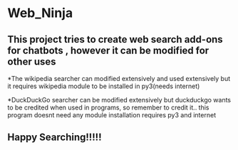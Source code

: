 # Web_Ninja

This project tries to create web search add-ons for chatbots , however it can be modified for other uses
----

 *The wikipedia searcher can modified extensively and used extensively but it requires wikipedia module to be installed in py3(needs internet)

 *DuckDuckGo searcher can be modified extensively but duckduckgo wants to be credited when used in programs, so remember to credit it.. this program doesnt need any module installation requires py3 and internet

Happy Searching!!!!!
------
